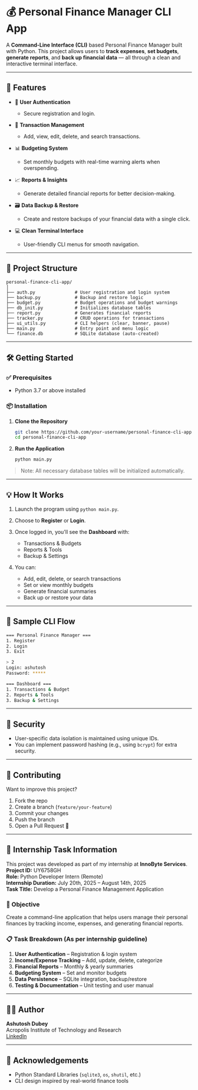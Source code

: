 # 💰 Personal Finance Manager CLI App

A **Command-Line Interface (CLI)** based Personal Finance Manager built with Python. This project allows users to **track expenses**, **set budgets**, **generate reports**, and **back up financial data** — all through a clean and interactive terminal interface.

---

## 🚀 Features

- 🔐 **User Authentication**  
  - Secure registration and login.

- 💸 **Transaction Management**  
  - Add, view, edit, delete, and search transactions.

- 📊 **Budgeting System**  
  - Set monthly budgets with real-time warning alerts when overspending.

- 📈 **Reports & Insights**  
  - Generate detailed financial reports for better decision-making.

- 🗃️ **Data Backup & Restore**  
  - Create and restore backups of your financial data with a single click.

- 💻 **Clean Terminal Interface**  
  - User-friendly CLI menus for smooth navigation.

---

## 🧩 Project Structure

```
personal-finance-cli-app/
│
├── auth.py               # User registration and login system
├── backup.py             # Backup and restore logic
├── budget.py             # Budget operations and budget warnings
├── db_init.py            # Initializes database tables
├── report.py             # Generates financial reports
├── tracker.py            # CRUD operations for transactions
├── ui_utils.py           # CLI helpers (clear, banner, pause)
├── main.py               # Entry point and menu logic
└── finance.db            # SQLite database (auto-created)
```

---

## 🛠️ Getting Started

### ✅ Prerequisites

- Python 3.7 or above installed

### 📦 Installation

1. **Clone the Repository**
   ```bash
   git clone https://github.com/your-username/personal-finance-cli-app.git
   cd personal-finance-cli-app
   ```

2. **Run the Application**
   ```bash
   python main.py
   ```

> Note: All necessary database tables will be initialized automatically.

---

## 💡 How It Works

1. Launch the program using `python main.py`.
2. Choose to **Register** or **Login**.
3. Once logged in, you'll see the **Dashboard** with:
   - Transactions & Budgets
   - Reports & Tools
   - Backup & Settings

4. You can:
   - Add, edit, delete, or search transactions
   - Set or view monthly budgets
   - Generate financial summaries
   - Back up or restore your data

---

## 📸 Sample CLI Flow

```bash
=== Personal Finance Manager ===
1. Register
2. Login
3. Exit

> 2
Login: ashutosh
Password: *****

=== Dashboard ===
1. Transactions & Budget
2. Reports & Tools
3. Backup & Settings
```

---

## 🔐 Security

- User-specific data isolation is maintained using unique IDs.
- You can implement password hashing (e.g., using `bcrypt`) for extra security.

---


## 🤝 Contributing

Want to improve this project?

1. Fork the repo
2. Create a branch (`feature/your-feature`)
3. Commit your changes
4. Push the branch
5. Open a Pull Request 🚀

---
## 🧾 Internship Task Information

This project was developed as part of my internship at **InnoByte Services**.  
**Project ID:** UY6758GH  
**Role:** Python Developer Intern (Remote)  
**Internship Duration:** July 20th, 2025 – August 14th, 2025  
**Task Title:** Develop a Personal Finance Management Application

### 🎯 Objective
Create a command-line application that helps users manage their personal finances by tracking income, expenses, and generating financial reports.

### 📋 Task Breakdown (As per internship guideline)
1. **User Authentication** – Registration & login system 
2. **Income/Expense Tracking** – Add, update, delete, categorize  
3. **Financial Reports** – Monthly & yearly summaries   
4. **Budgeting System** – Set and monitor budgets   
5. **Data Persistence** – SQLite integration, backup/restore   
6. **Testing & Documentation** – Unit testing and user manual

---

## 👨‍💻 Author

**Ashutosh Dubey**  
Acropolis Institute of Technology and Research  
[LinkedIn](https://www.linkedin.com/in/ashutosh-dubey-dev/)

---

## 🙏 Acknowledgements

- Python Standard Libraries (`sqlite3`, `os`, `shutil`, etc.)
- CLI design inspired by real-world finance tools
